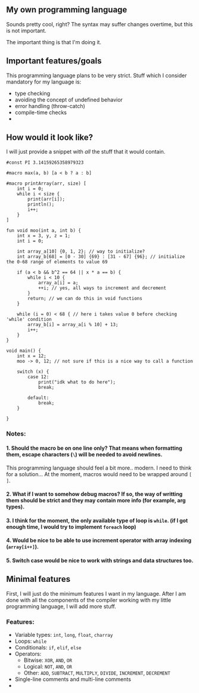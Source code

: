 ## My own programming language
Sounds pretty cool, right? The syntax may suffer changes overtime, but this is not important.

The important thing is that I'm doing it.

## Important features/goals
This programming language plans to be very strict. Stuff which I consider mandatory for my language is:
- type checking
- avoiding the concept of undefined behavior
- error handling (throw-catch)
- compile-time checks
- 

## How would it look like?
I will just provide a snippet with _all_ the stuff that it would contain.

```
#const PI 3.14159265358979323

#macro max(a, b) [a < b ? a : b]

#macro printArray(arr, size) [
    int i = 0;
    while i < size {
        print(arr[i]);
        println();
        i++;
    }
]

fun void moo(int a, int b) {
    int x = 3, y, z = 1;
    int i = 0;

    int array_a[10] {0, 1, 2}; // way to initialize?
    int array_b[68] = [0 - 30] {69} : [31 - 67] {96}; // initialize the 0-68 range of elements to value 69

    if (a < b && b^2 == 64 || x * a == b) {
        while i < 10 {
            array_a[i] = a;
            ++i; // yes, all ways to increment and decrement
        }
        return; // we can do this in void functions
    }

    while (i = 0) < 68 { // here i takes value 0 before checking 'while' condition
        array_b[i] = array_a[i % 10] + 13;
        i++;
    }
}

void main() {
    int x = 12;
    moo -> 0, 12; // not sure if this is a nice way to call a function
    
    switch (x) {
        case 12:
            print("idk what to do here");
            break;
        
        default:
            break;
    }

}
```

### Notes:

#### 1\. Should the macro be on one line only? That means when formatting them, escape characters (`\`) will be needed to avoid newlines.

This programming language should feel a bit more.. modern. I need to think for a solution...
At the moment, macros would need to be wrapped around `[ ]`.

#### 2\. What if I want to somehow debug macros? If so, the way of writting them should be strict and they may contain more info (for example, arg types).

#### 3\. I think for the moment, the only available type of loop is `while`. (if I got enough time, I would try to implement `foreach` loop)

#### 4\. Would be nice to be able to use increment operator with array indexing (`array[i++]`).

#### 5\. Switch case would be nice to work with strings and data structures too.


## Minimal features
First, I will just do the minimum features I want in my language. After I am done with all the components of the compiler working with my little programming language, I will add more stuff.

### Features:
- Variable types: `int`, `long`, `float`, `charray`
- Loops: `while`
- Conditionals: `if`, `elif`, `else`
- Operators:
    * Bitwise: `XOR`, `AND`, `OR`
    * Logical: `NOT`, `AND`, `OR`
    * Other: `ADD`, `SUBTRACT`, `MULTIPLY`, `DIVIDE`, `INCREMENT`, `DECREMENT`
- Single-line comments and multi-line comments
- 